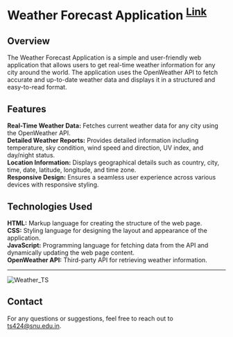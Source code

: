 # Weather Forecast Application <sup> [Link](https://ts424.github.io/Weather_TS/) </sup> 

## Overview
The Weather Forecast Application is a simple and user-friendly web application that allows users to get real-time weather information for any city around the world. The application uses the OpenWeather API to fetch accurate and up-to-date weather data and displays it in a structured and easy-to-read format.



## Features 
**Real-Time Weather Data:** Fetches current weather data for any city using the OpenWeather API. <br>
**Detailed Weather Reports:** Provides detailed information including temperature, sky condition, wind speed and direction, UV index, and day/night status.<br>
**Location Information:** Displays geographical details such as country, city, time, date, latitude, longitude, and time zone.<br>
**Responsive Design:** Ensures a seamless user experience across various devices with responsive styling.<br>

## Technologies Used
**HTML:** Markup language for creating the structure of the web page.<br>
**CSS:** Styling language for designing the layout and appearance of the application.<br>
**JavaScript:** Programming language for fetching data from the API and dynamically updating the web page content.<br>
**OpenWeather API:** Third-party API for retrieving weather information.<br>

---



![Weather_TS](https://github.com/ts424/Weather_TS/assets/89158382/e7842f4f-e08f-4327-a4e6-72f3b4bbc1ee)

## Contact
For any questions or suggestions, feel free to reach out to [ts424@snu.edu.in](ts424@snu.edu.in).
